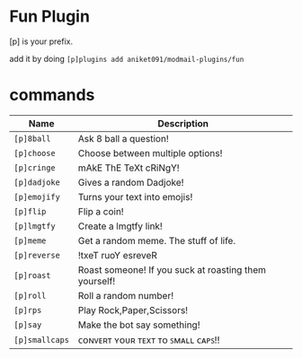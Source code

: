 # Fun Plugin

[p] is your prefix.

add it by doing `[p]plugins add aniket091/modmail-plugins/fun`

# commands

| Name           | Description                                              |
| ------------   | ----------------                                         |
| `[p]8ball`     | Ask 8 ball a question!                                   |
| `[p]choose`    | Choose between multiple options!                         |
| `[p]cringe`    | mAkE ThE TeXt cRiNgY!                                    |
| `[p]dadjoke`   | Gives a random Dadjoke!                                  |
| `[p]emojify`   |  Turns your text into emojis!                            |
| `[p]flip`      |  Flip a coin!                                            |
| `[p]lmgtfy`    |   Create a lmgtfy link!                                  |
| `[p]meme`      |   Get a random meme. The stuff of life.                  |
| `[p]reverse`   |   !txeT ruoY esreveR                                     |
| `[p]roast`     |  Roast someone! If you suck at roasting them yourself!   |
| `[p]roll`      |   Roll a random number!                                  |
| `[p]rps`       |    Play Rock,Paper,Scissors!                             |
| `[p]say`       |  Make the bot say something!                             |
| `[p]smallcaps` |   ᴄᴏɴᴠᴇʀᴛ ʏᴏᴜʀ ᴛᴇxᴛ ᴛᴏ ꜱᴍᴀʟʟ ᴄᴀᴘꜱ!!                       |
